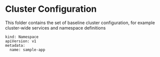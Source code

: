 # Cluster Configuration

This folder contains the set of baseline cluster configuration, for example cluster-wide services and namespace definitions

```
kind: Namespace
apiVersion: v1
metadata:
  name: sample-app
```
